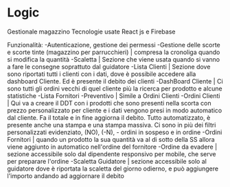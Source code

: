 # Logic

Gestionale magazzino
Tecnologie usate React js e Firebase

Funzionalità:
-Autenticazione, gestione dei permessi
-Gestione delle scorte e scorte tinte (magazzino per parrucchieri) | compresa la cronoliga quando si modifica la quantità
-Scaletta | Sezione che viene usata quando si vanno a fare le consegne soprattuto dal guidatore
-Lista Clienti | Sezione dove sono riportati tutti i clienti con i dati, dove è possibile accedere alla dashboard Cliente. Ed è presente il debito dei clienti
-DashBoard Cliente | Ci sono tutti gli ordini vecchi di quel cliente più la ricerca per prodotto e alcune statistiche
-Lista Fornitori
-Preventivo  | Simile a Ordini Clienti
-Ordini Clienti | Qui va a creare il DDT con i prodotti che sono presenti nella scorta con prezzo personalizzato per cliente e i dati vengono presi in modo automatico dal cliente. Fa il totale e in fine aggiorna il debito. Tutto automatizzato, è presente anche una stampa e una stampa massiva. Ci sono in più dei filtri personalizzati evidenziato, (NO), (-N), -  ordini in sospeso e in ordine
-Ordini Fornitori | quando un prodotto la sua quantità va al di sotto della SS allora viene aggiunto in automatico nell'ordine del fornitore
-Ordine da evadere | sezione accessibile solo dal dipendente responsivo per mobile, che serve per preparare l'ordine
-Scaletta Guidatore | sezione accessibile solo al guidatore dove è riportata la scaletta del giorno odierno, e può aggiungere l'importo andando ad aggiornare il debito
